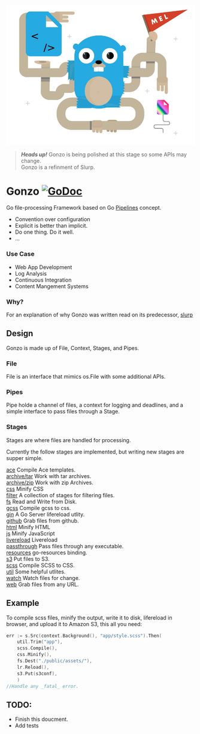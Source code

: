 <p align="center">
<img  src="docs/gonzo.png">
</p>

> _**Heads up!**_ Gonzo is being polished at this stage so some APIs may change.  
> Gonzo is a refinment of Slurp.

# Gonzo [![GoDoc](https://img.shields.io/badge/godoc-reference-blue.svg?style=flat-square)](https://godoc.org/github.com/omeid/gonzo)
Go file-processing Framework based on Go [Pipelines](http://blog.golang.org/pipelines) concept.

- Convention over configuration
- Explicit is better than implicit.
- Do one thing. Do it well.
- ...

### Use Case
- Web App Development
- Log Analysis
- Continuous Integration
- Content Mangement Systems

### Why?
For an explanation of why Gonzo was written read on its predecessor, [slurp](https://github.com/omeid/slurp)


## Design

Gonzo is made up of File, Context, Stages, and Pipes.


### File
File is an interface that mimics os.File with some additional APIs.

### Pipes
Pipe holde a channel of files, a context for logging and deadlines, and a simple interface to pass files through a Stage.

### Stages
Stages are where files are handled for processing.

Currently the follow stages are implemented, but writing new stages are supper simple.

[ace](https://github.com/go-gonzo/ace) Compile Ace templates.  
[archive/tar](https://github.com/go-gonzo/archive/tar) Work with tar archives.  
[archive/zip](https://github.com/go-gonzo/archive/zip) Work with zip Archives.  
[css](https://github.com/go-gonzo/js) Minify CSS  
[filter](https://github.com/go-gonzo/filter) A collection of stages for filtering files.  
[fs](https://github.com/go-gonzo/fs) Read and Write from Disk.  
[gcss](https://github.com/go-gonzo/gcss) Compile gcss to css.  
[gin](https://github.com/go-gonzo/gin) A Go Server lifereload utlity.  
[github](https://github.com/go-gonzo/github) Grab files from github.  
[html](https://github.com/go-gonzo/html) Minify HTML  
[js](https://github.com/go-gonzo/js) Minify JavaScript  
[livereload](https://github.com/go-gonzo/livereload) Livereload  
[passthrough](https://github.com/go-gonzo/passthrough) Pass files through any executable.  
[resources](https://github.com/go-gonzo/resources) go-resources binding.  
[s3](https://github.com/go-gonzo/s3) Put files to S3.  
[scss](https://github.com/go-gonzo/scss) Compile SCSS to CSS.  
[util](https://github.com/go-gonzo/util) Some helpful utlites.  
[watch](https://github.com/go-gonzo/watch) Watch files for change.  
[web](https://github.com/go-gonzo/web) Grab files from any URL.  
## Example

To compile scss files, minify the output, write it to disk, lifereload in browser, and upload it to Amazon S3, this all you need:

```go
err := s.Src(context.Background(), "app/style.scss").Then(
    util.Trim("app"),
    scss.Compile(),
    css.Minify(),
    fs.Dest("./public/assets/"),
    lr.Reload(),
    s3.Put(s3conf),
    )
//Handle any _fatal_ error.
```

## TODO:
- Finish this doucment.
- Add tests
